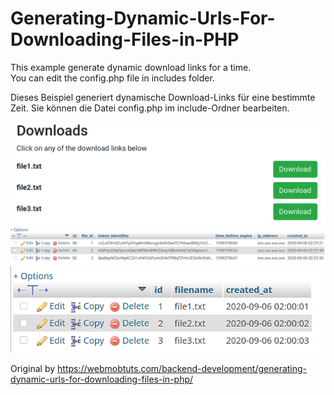 # Generating-Dynamic-Urls-For-Downloading-Files-in-PHP
This example generate dynamic download links for a time.<br>
You can edit the config.php file in includes folder.<br>

Dieses Beispiel generiert dynamische Download-Links für eine bestimmte Zeit.
Sie können die Datei config.php im include-Ordner bearbeiten.

<img src="https://github.com/Paderman/Generating-Dynamic-Urls-For-Downloading-Files-in-PHP/blob/master/screenshot-download-page.png" title="Screenshot 1"/>
<img src="https://github.com/Paderman/Generating-Dynamic-Urls-For-Downloading-Files-in-PHP/blob/master/screenshot_database-table-file_urls.png" title="Screenshot 2"/>
<img src="https://github.com/Paderman/Generating-Dynamic-Urls-For-Downloading-Files-in-PHP/blob/master/screenshot_database-table-files.png" title="Screenshot 3"/>

Original by https://webmobtuts.com/backend-development/generating-dynamic-urls-for-downloading-files-in-php/
